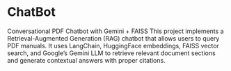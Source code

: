 # ChatBot
Conversational PDF Chatbot with Gemini + FAISS This project implements a Retrieval-Augmented Generation (RAG) chatbot that allows users to query PDF manuals. It uses LangChain, HuggingFace embeddings, FAISS vector search, and Google’s Gemini LLM to retrieve relevant document sections and generate contextual answers with proper citations.
